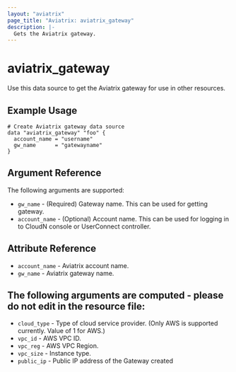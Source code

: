 ```yaml
---
layout: "aviatrix"
page_title: "Aviatrix: aviatrix_gateway"
description: |-
  Gets the Aviatrix gateway.
---
```


# aviatrix_gateway

Use this data source to get the Aviatrix gateway for use in other resources.

## Example Usage

```hcl
# Create Aviatrix gateway data source
data "aviatrix_gateway" "foo" {
  account_name = "username"
  gw_name      = "gatewayname"
}
```

## Argument Reference

The following arguments are supported:

* `gw_name` - (Required) Gateway name. This can be used for getting gateway.
* `account_name` - (Optional) Account name. This can be used for logging in to CloudN console or UserConnect controller.

## Attribute Reference

* `account_name` - Aviatrix account name.
* `gw_name` - Aviatrix gateway name.


## The following arguments are computed - please do not edit in the resource file:

* `cloud_type` - Type of cloud service provider. (Only AWS is supported currently. Value of 1 for AWS.)
* `vpc_id` - AWS VPC ID.
* `vpc_reg` - AWS VPC Region.
* `vpc_size` - Instance type.
* `public_ip` - Public IP address of the Gateway created
